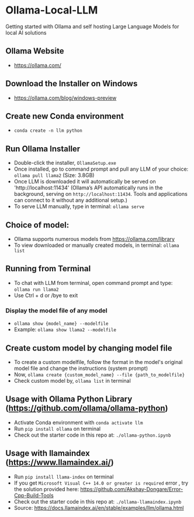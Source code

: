 # Ollama-Local-LLM
Getting started with Ollama and self hosting Large Language Models for local AI solutions

## Ollama Website
* https://ollama.com/

## Download the Installer on Windows
* https://ollama.com/blog/windows-preview

## Create new Conda environment 
* `conda create -n llm python`

## Run Ollama Installer
* Double-click the installer, `OllamaSetup.exe`
* Once installed, go to command prompt and pull any LLM of your choice: `ollama pull llama2` (Size: 3.8GB)
* Once LLM is downloaded it will automatically be served on 'http://localhost:11434' (Ollama’s API automatically runs in the background, serving on `http://localhost:11434`. Tools and applications can connect to it without any additional setup.)
* To serve LLM manually, type in terminal: `ollama serve`
## Choice of model:
* Ollama supports numerous models from https://ollama.com/library
* To view downloaded or manually created models, in terminal: `ollama list`
## Running from Terminal
* To chat with LLM from terminal, open command prompt and type: `ollama run llama2`
* Use Ctrl + d or /bye to exit
### Display the model file of any model
* `ollama show {model_name} --modelfile`
* Example: `ollama show llama2 --modelfile`

## Create custom model by changing model file
* To create a custom modelfile, follow the format in the model's original model file and change the instructions (system prompt)
* Now, `ollama create {custom_model_name} --file {path_to_modelfile}`
* Check custom model by, `ollama list` in terminal


## Usage with Ollama Python Library (https://github.com/ollama/ollama-python)
* Activate Conda environment with `conda activate llm`
* Run `pip install ollama` on terminal
* Check out the starter code in this repo at: `./ollama-python.ipynb` 

## Usage with llamaindex (https://www.llamaindex.ai/)
* Run `pip install llama-index` on terminal
* If you get `Microsoft Visual C++ 14.0 or greater is required` error , try the solution provided here: https://github.com/Akshay-Dongare/Error-Cpp-Build-Tools
* Check out the starter code in this repo at: `./ollama-llamaindex.ipynb` 
* Source: https://docs.llamaindex.ai/en/stable/examples/llm/ollama.html